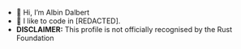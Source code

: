- 👋 Hi, I’m Albin Dalbert
- 🌱 I like to code in [REDACTED].
- **DISCLAIMER:** This profile is not officially recognised by the Rust Foundation

<!---
AlbinDalbert/AlbinDalbert is a ✨ special ✨ repository because its `README.md` (this file) appears on your GitHub profile.
You can click the Preview link to take a look at your changes.
--->
